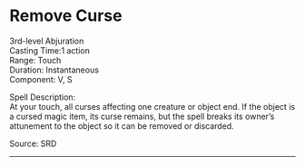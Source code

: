 # Remove Curse
3rd-level Abjuration<br>
Casting Time:1 action<br>
Range: Touch<br>
Duration: Instantaneous<br>
Component: V, S

Spell Description:<br>
At your touch, all curses affecting one creature or object end. If the object is a cursed magic item, its curse remains, but the spell breaks its owner’s attunement to the object so it can be removed or discarded.

Source: SRD

---